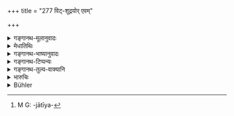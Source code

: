 +++
title = "277 विट्-शूद्रयोर् एवम्"

+++

<details><summary>गङ्गानथ-मूलानुवादः</summary>

On the Vaiśya and the Śūdra also, the inflicting of punishment shall be of the same kind, according to their respective castes,—barring mutilation; such is the decision.—(277)
</details>

<details><summary>मेधातिथिः</summary>

**एवम् एव** प्रथममध्यमौ साहसाव् इत्य् अतिदिश्यते । तेनैव क्रमेण वैश्यस्य शूद्राक्रोशे प्रथमः । शूद्रस्य वैश्याक्रोशे मध्यमः । **छेदवर्जं दण्डस्य प्रणयनम्** इति । "एकजातिर् द्विजातिम्" (म्ध् ८.२७०) इत्य् अनेन जिह्वाछेदं प्राप्तं निवर्तयति । **स्वजातिं प्रतीति** । नैवं मन्तव्यं समानजातीयं[^२१८] प्रतीति । किं तर्हि, यात्र जातिर् उपात्ता वैश्यशूद्राव् इति **स्व**ग्रहणम् । श्लोकाभिप्रायं परस्पराक्रोशे यावत् । **स्वजातिम्** इति पूर्वत्रापि संबन्धनीयम् । **प्रणयनम्** प्रवर्तनम् । क्षत्रियस्य वैश्यशूद्राक्षारणे प्रथमार्धसाहसः । एवं ब्राह्मणस्य वैश्यशूद्रयोः कल्पः ॥ ८.२७७ ॥


[^२१८]:
     M G: -jātīya-
</details>

<details><summary>गङ्गानथ-भाष्यानुवादः</summary>

‘*Of the same kind*’—*i.e*., the lowest and the middlemost amercements, mentioned in the preceding verse. The order should be as follows:—when the *Vaiśya* abuses the *Śūdra*, he shall be fined the lowest amercement, and when the *Śūdra* abuses the *Vaiśya*, he shall be fined the middle amercement.

‘*The inflicting of the punishment shall be the same, barring mutilation*’;—This includes the ‘cutting off of the tongue’ laid down in verse 270.

‘*According to their respective castes*’— This should not be understood to mean that the said fine is to be inflicted when they abuse men *of their own caste*; the meaning is that the fine shall be in accordance with the castes mentioned. The sense of the verse is that when these men abuse men of their own castes, the punishment shall be as laid down before.

‘*Inflicting*’—Promulgating.

When the *Kṣatriya* abuses the *Vaiśya*, the fine shall consist of half of the lowest amercement; the same scale shall apply when the *Brāhmaṇa* abuses the Vaiśya and the Śūdra.—(277)
</details>

<details><summary>गङ्गानथ-टिप्पन्यः</summary>

This verse is quoted in *Vivādaratnākara* (p. 250), which adds the following:—The rule laid down in the preceding verse is applicable to the Vaiśya and the Śūdra also;—‘*Svajātiṃprati*’—‘as between persons of the same caste’ (the punishment is to be inflicted) ‘*tattvataḥ*,’ in accordance with the superiority or inferiority of position and qualifications;—‘*chedavarjam*’, this precludes the cutting of the tongue.

It is quoted in *Mitākṣarā* (2.207), to the effect that when the Vaiśya abuses the Śūdra, he is to be fined 50 *paṇas*. *Bālambhaṭṭī* has the following notes:—‘*Viṭśūdrayoḥ* in the case of the Vaiśya and the Śūdra—‘*Svajātiṃ prati*’—insuring each other,—‘*evameva*,’ the case is to be treated as in the case of the Brāhmaṇa and the Kṣatriya,—*i*.
*e*., when the Vaiśya insults the Śūdra, he should pay the ‘first
amercement,’ and when the Śūdra insults the Vaiśya, he should pay the ‘middle amercement,’—this should be the penalty inflicted, and there is to be no cutting of the tongue;—‘*tattvataḥ*,’ this is the legal punishment.—This verse, as also the preceding one, refers to a case where the defamation is in regard to a heinous offence.

It is quoted in *Vīramitrodaya* (Vyavahāra, 150a).
</details>

<details><summary>गङ्गानथ-तुल्य-वाक्यानि</summary>

**(verses 8.276-278)  
**

[(See texts under
268-270.)]
</details>

<details><summary>भारुचिः</summary>

अयम् अपर उपदेशसामर्थ्याद् विकल्पार्थो विधिर् उच्यते । यदा ब्राह्मणः क्षत्रियम् आक्रोशति तदा तस्य पूर्वसाहसः । यदा च क्षत्रियो ब्राह्मणं तदा तत्र मध्यमः साहसः । एवं क्षत्रियवैश्ययोस् तथा वैश्यशूद्रयोः । एवं च सति शूद्रस्य जिह्वाछेदनवर्जं दण्डनिपातनम् उक्तं भवति ॥ ८.२७५–७६ ॥
</details>

<details><summary>Bühler</summary>

277	A Vaisya and a Sudra must be punished exactly in the same manner according to their respective castes, but the tongue (of the Sudra) shall not be cut out; that is the decision.
</details>

